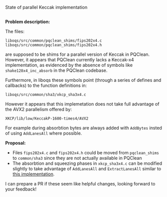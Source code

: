 
State of parallel Keccak implementation

##

**Problem description:**

The files:

`liboqs/src/common/pqclean_shims/fips202x4.c`
`liboqs/src/common/pqclean_shims/fips202x4.h`

are supposed to be shims for a parallel version of Keccak in PQClean. However, it appears that PQClean currently lacks a Keccak-x4 implementation, as evidenced by the absence of symbols like `shake128x4_inc_absorb` in the PQClean codebase.

Furthermore, in liboqs these symbols point (through a series of defines and callbacks) to the function definitions in:

`liboqs/src/common/sha3/xkcp_sha3x4.c`

However it appears that this implemetation does not take full advantage of the AVX2 parallelism offered by:

`XKCP/lib/low/KeccakP-1600-times4/AVX2`

For example during absorbtion bytes are always added with `AddBytes` insted of using `AddLanesAll` where possible.

**Proposal:**

- Files `fips202x4.c` and `fips202x4.h` could be moved from `pqclean_shims` to  `common/sha3` since they are not actually available in PQClean
- The absorbtion and squeezing phases in `xkcp_sha3x4.c` can be modified slightly to take advantage of `AddLanesAll` and `ExtractLanesAll` similar to [this implementation](https://github.com/rtjk/keccak-parallel-incremental/blob/main/my_par_keccak.c).

I can prepare a PR if these seem like helpful changes, looking forward to your feedback!





